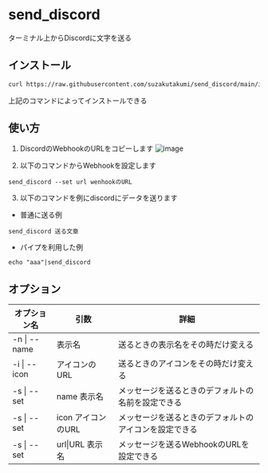 # send_discord
ターミナル上からDiscordに文字を送る

## インストール

```bash
curl https://raw.githubusercontent.com/suzakutakumi/send_discord/main/install.sh|sudo bash
```

上記のコマンドによってインストールできる

## 使い方

1. DiscordのWebhookのURLをコピーします
![image](https://user-images.githubusercontent.com/71514776/127080720-0ae06895-9077-48d7-88c8-a0c5b5f5d5ea.png)

2. 以下のコマンドからWebhookを設定します
```shell
send_discord --set url wenhookのURL
```

3. 以下のコマンドを例にdiscordにデータを送ります  
- 普通に送る例  
```shell
send_discord 送る文章
```
- パイプを利用した例  
```shell
echo "aaa"|send_discord
```

## オプション
|オプション名|引数|詳細|
|----|----|----|
|-n \| --name|表示名|送るときの表示名をその時だけ変える|
|-i \| --icon|アイコンのURL|送るときのアイコンをその時だけ変える|
|-s \| --set|name 表示名|メッセージを送るときのデフォルトの名前を設定できる|
|-s \| --set|icon アイコンのURL|メッセージを送るときのデフォルトのアイコンを設定できる|
|-s \| --set|url\|URL 表示名|メッセージを送るWebhookのURLを設定できる|
